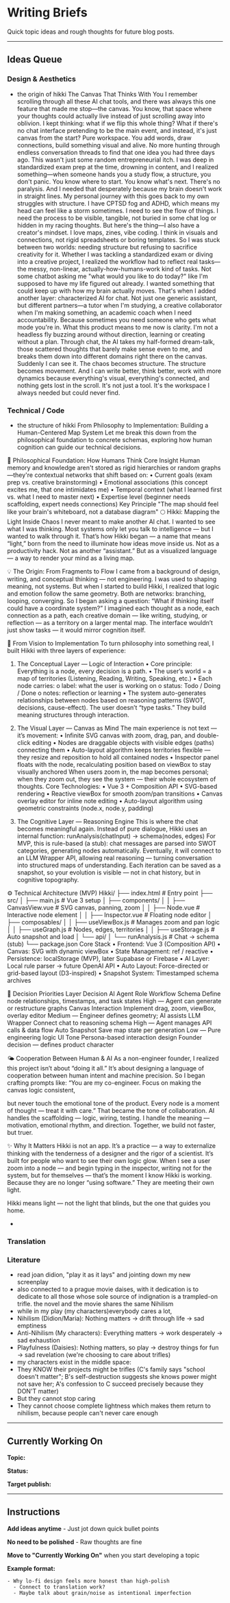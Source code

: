 # Writing Briefs

Quick topic ideas and rough thoughts for future blog posts.

---

## Ideas Queue

### Design & Aesthetics

- the origin of hikki
The Canvas That Thinks With You
I remember scrolling through all these AI chat tools, and there was always this one feature that made me stop—the canvas. You know, that space where your thoughts could actually live instead of just scrolling away into oblivion. I kept thinking: what if we flip this whole thing? What if there's no chat interface pretending to be the main event, and instead, it's just canvas from the start? Pure workspace. You add words, draw connections, build something visual and alive. No more hunting through endless conversation threads to find that one idea you had three days ago.
This wasn't just some random entrepreneurial itch. I was deep in standardized exam prep at the time, drowning in content, and I realized something—when someone hands you a study flow, a structure, you don't panic. You know where to start. You know what's next. There's no paralysis. And I needed that desperately because my brain doesn't work in straight lines.
My personal journey with this goes back to my own struggles with structure. I have CPTSD fog and ADHD, which means my head can feel like a storm sometimes. I need to see the flow of things. I need the process to be visible, tangible, not buried in some chat log or hidden in my racing thoughts. But here's the thing—I also have a creator's mindset. I love maps, zines, vibe coding. I think in visuals and connections, not rigid spreadsheets or boring templates. So I was stuck between two worlds: needing structure but refusing to sacrifice creativity for it.
Whether I was tackling a standardized exam or diving into a creative project, I realized the workflow had to reflect real tasks—the messy, non-linear, actually-how-humans-work kind of tasks. Not some chatbot asking me "what would you like to do today?" like I'm supposed to have my life figured out already. I wanted something that could keep up with how my brain actually moves.
That's when I added another layer: characterized AI for chat. Not just one generic assistant, but different partners—a tutor when I'm studying, a creative collaborator when I'm making something, an academic coach when I need accountability. Because sometimes you need someone who gets what mode you're in.
What this product means to me now is clarity. I'm not a headless fly buzzing around without direction, learning or creating without a plan. Through chat, the AI takes my half-formed dream-talk, those scattered thoughts that barely make sense even to me, and breaks them down into different domains right there on the canvas. Suddenly I can see it. The chaos becomes structure. The structure becomes movement. And I can write better, think better, work with more dynamics because everything's visual, everything's connected, and nothing gets lost in the scroll.
It's not just a tool. It's the workspace I always needed but could never find.

### Technical / Code

- the structure of hikki 
  From Philosophy to Implementation: Building a Human-Centered Map System
Let me break this down from the philosophical foundation to concrete schemas, exploring how human cognition can guide our technical decisions.
 
🧠 Philosophical Foundation: How Humans Think
Core Insight
Human memory and knowledge aren't stored as rigid hierarchies or random graphs—they're contextual networks that shift based on:
•	Current goals (exam prep vs. creative brainstorming)
•	Emotional associations (this concept excites me, that one intimidates me)
•	Temporal context (what I learned first vs. what I need to master next)
•	Expertise level (beginner needs scaffolding, expert needs connections)
Key Principle
"The map should feel like your brain's whiteboard, not a database diagram"
🌕 Hikki: Mapping the Light Inside Chaos
I never meant to make another AI chat.
I wanted to see what I was thinking.
Most systems only let you talk to intelligence —
but I wanted to walk through it.
That’s how Hikki began —
a name that means “light,” born from the need to illuminate how ideas move inside us.
Not as a productivity hack.
Not as another “assistant.”
But as a visualized language —
a way to render your mind as a living map.
 
💡 The Origin: From Fragments to Flow
I came from a background of design, writing, and conceptual thinking — not engineering.
I was used to shaping meaning, not systems.
But when I started to build Hikki, I realized that logic and emotion follow the same geometry.
Both are networks: branching, looping, converging.
So I began asking a question:
“What if thinking itself could have a coordinate system?”
I imagined each thought as a node,
each connection as a path,
each creative domain — like writing, studying, or reflection — as a territory on a larger mental map.
The interface wouldn’t just show tasks —
it would mirror cognition itself.
 
🧩 From Vision to Implementation
To turn philosophy into something real, I built Hikki with three layers of experience:
1. The Conceptual Layer — Logic of Interaction
•	Core principle: Everything is a node, every decision is a path.
•	The user’s world = a map of territories (Listening, Reading, Writing, Speaking, etc.)
•	Each node carries:
o	label: what the user is working on
o	status: Todo / Doing / Done
o	notes: reflection or learning
•	The system auto-generates relationships between nodes based on reasoning patterns (SWOT, decisions, cause-effect).
The user doesn’t “type tasks.”
They build meaning structures through interaction.
 
2. The Visual Layer — Canvas as Mind
The main experience is not text — it’s movement:
•	Infinite SVG canvas with zoom, drag, pan, and double-click editing
•	Nodes are draggable objects with visible edges (paths) connecting them
•	Auto-layout algorithm keeps territories flexible — they resize and reposition to hold all contained nodes
•	Inspector panel floats with the node, recalculating position based on viewBox to stay visually anchored
When users zoom in, the map becomes personal;
when they zoom out, they see the system —
their whole ecosystem of thoughts.
Core Technologies:
•	Vue 3 + Composition API
•	SVG-based rendering
•	Reactive viewBox for smooth zoom/pan transitions
•	Canvas overlay editor for inline note editing
•	Auto-layout algorithm using geometric constraints (node.x, node.y, padding)
 
3. The Cognitive Layer — Reasoning Engine
This is where the chat becomes meaningful again.
Instead of pure dialogue, Hikki uses an internal function:
runAnalysis(chatInput) → schema(nodes, edges)
For MVP, this is rule-based (a stub):
chat messages are parsed into SWOT categories, generating nodes automatically.
Eventually, it will connect to an LLM Wrapper API,
allowing real reasoning —
turning conversation into structured maps of understanding.
Each iteration can be saved as a snapshot,
so your evolution is visible —
not in chat history, but in cognitive topography.
 
⚙️ Technical Architecture (MVP)
Hikki/
├── index.html               # Entry point
├── src/
│   ├── main.js              # Vue 3 setup
│   ├── components/
│   │   ├── CanvasView.vue   # SVG canvas, panning, zoom
│   │   ├── Node.vue         # Interactive node element
│   │   ├── Inspector.vue    # Floating node editor
│   ├── composables/
│   │   ├── useViewBox.js    # Manages zoom and pan logic
│   │   ├── useGraph.js      # Nodes, edges, territories
│   │   ├── useStorage.js    # Auto snapshot and load
│   └── api/
│       └── runAnalysis.js   # Chat → schema (stub)
└── package.json
Core Stack
•	Frontend: Vue 3 (Composition API)
•	Canvas: SVG with dynamic viewBox
•	State Management: ref / reactive
•	Persistence: localStorage (MVP), later Supabase or Firebase
•	AI Layer: Local rule parser → future OpenAI API
•	Auto Layout: Force-directed or grid-based layout (D3-inspired)
•	Snapshot System: Timestamped schema archives
 
🧭 Decision Priorities
Layer	Decision	AI Agent Role
Workflow Schema	Define node relationships, timestamps, and task states	High — Agent can generate or restructure graphs
Canvas Interaction	Implement drag, zoom, viewBox, overlay editor	Medium — Engineer defines geometry; AI assists
LLM Wrapper	Connect chat to reasoning schema	High — Agent manages API calls & data flow
Auto Snapshot	Save map state per generation	Low — Pure engineering logic
UI Tone	Persona-based interaction design	Founder decision — defines product character
 
🌤️ Cooperation Between Human & AI
As a non-engineer founder, I realized this project isn’t about “doing it all.”
It’s about designing a language of cooperation between human intent and machine precision.
So I began crafting prompts like:
“You are my co-engineer.
Focus on making the canvas logic consistent,

but never touch the emotional tone of the product.
Every node is a moment of thought — treat it with care.”
That became the tone of collaboration.
AI handles the scaffolding — logic, wiring, testing.
I handle the meaning — motivation, emotional rhythm, and direction.
Together, we build not faster, but truer.
 
✨ Why It Matters
Hikki is not an app.
It’s a practice — a way to externalize thinking with the tenderness of a designer and the rigor of a scientist.
It’s built for people who want to see their own logic glow.
When I see a user zoom into a node —
and begin typing in the inspector,
writing not for the system, but for themselves —
that’s the moment I know Hikki is working.
Because they are no longer “using software.”
They are meeting their own light.
 
Hikki means light — not the light that blinds, but the one that guides you home.


-

### Translation 

### Literature

- read joan didion, "play it as it lays" and jointing down my new screenplay
- also connected to a prague movie daises, with it dedication is to dedicate to all those whose sole source of indignation is a trampled-on trifle. the novel and the movie shares the same Nihilism
- while in my play (my characters)everybody cares a lot, 
- Nihilism (Didion/Maria): Nothing matters → drift through life → sad emptiness
- Anti-Nihilism (My characters): Everything matters → work desperately → sad exhaustion
- Playfulness (Daisies): Nothing matters, so play → destroy things for fun → sad revelation (we're choosing to care about trifles)
- my characters exist in the middle space:
- They KNOW their projects might be trifles (C's family says "school doesn't matter"; B's self-destruction suggests she knows power might not save her; A's confession to C succeed precisely because they DON'T matter)
- But they cannot stop caring
- They cannot choose complete lightness which makes them return to nihilism, because people can't never care enough

---

## Currently Working On

**Topic:**

**Status:**

**Target publish:**

---

## Instructions

**Add ideas anytime** - Just jot down quick bullet points

**No need to be polished** - Raw thoughts are fine

**Move to "Currently Working On"** when you start developing a topic

**Example format:**
```
- Why lo-fi design feels more honest than high-polish
  - Connect to translation work?
  - Maybe talk about grain/noise as intentional imperfection
```
